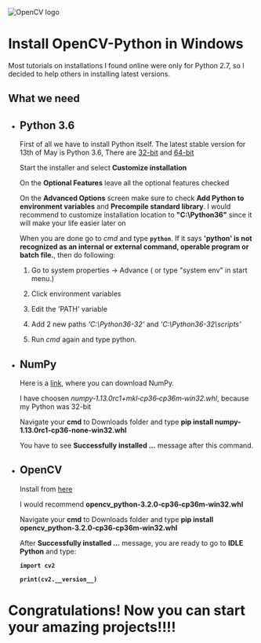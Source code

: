 ![OpenCV logo](http://1.bp.blogspot.com/-QSMSic3f_j8/TbwFSb4fJAI/AAAAAAAAAKk/zMNELOGe1_E/s1600/logoweblarge640_480.png)




# Install OpenCV-Python in Windows
Most tutorials on installations I found online were only for Python 2.7, 
so I decided to help others in installing latest versions.


## What we need
* ## Python 3.6

    First of all we have to install Python itself. The latest stable version for 13th of May is Python 3.6, There are [32-bit](https://www.python.org/ftp/python/3.6.1/python-3.6.1.exe) and [64-bit](https://www.python.org/ftp/python/3.6.1/python-3.6.1-amd64.exe)

    Start the installer and select **Customize installation**

    On the **Optional Features** leave all the optional features checked

    On the **Advanced Options** screen make sure to check **Add Python to environment variables** and **Precompile standard library**. I would recommend to customize installation location to **"C:\Python36"** since it will make your life easier later on

    When you are done go to _cmd_ and type **`python`**. If it says **'python' is not recognized as an internal or external command, operable program or batch file.**, then do following:

    1. Go to system properties -> Advance ( or type "system env" in start menu.)

    2. Click environment variables

    3. Edit the 'PATH' variable

    4. Add 2 new paths _'C:\Python36-32'_ and _'C:\Python36-32\scripts'_

    5. Run _cmd_ again and type python.

* ## NumPy

    Here is a [link](http://www.lfd.uci.edu/~gohlke/pythonlibs/#numpy), where you can download NumPy.

    I have choosen _numpy‑1.13.0rc1+mkl‑cp36‑cp36m‑win32.whl_, because my Python was 32-bit

    Navigate your **cmd** to Downloads folder and type **pip install numpy-1.13.0rc1-cp36-none-win32.whl**

    You have to see **Successfully installed …** message after this command.

* ## OpenCV

    Install from [here](http://www.lfd.uci.edu/~gohlke/pythonlibs/#opencv)

    I would recommend **opencv_python‑3.2.0‑cp36‑cp36m‑win32.whl**

    Navigate your **cmd** to Downloads folder and type **pip install opencv_python‑3.2.0‑cp36‑cp36m‑win32.whl**

    After **Successfully installed …** message, you are ready to go to **IDLE Python** and type:

    **`import cv2`**

    **`print(cv2.__version__)`**

# Congratulations! Now you can start your amazing projects!!!!

